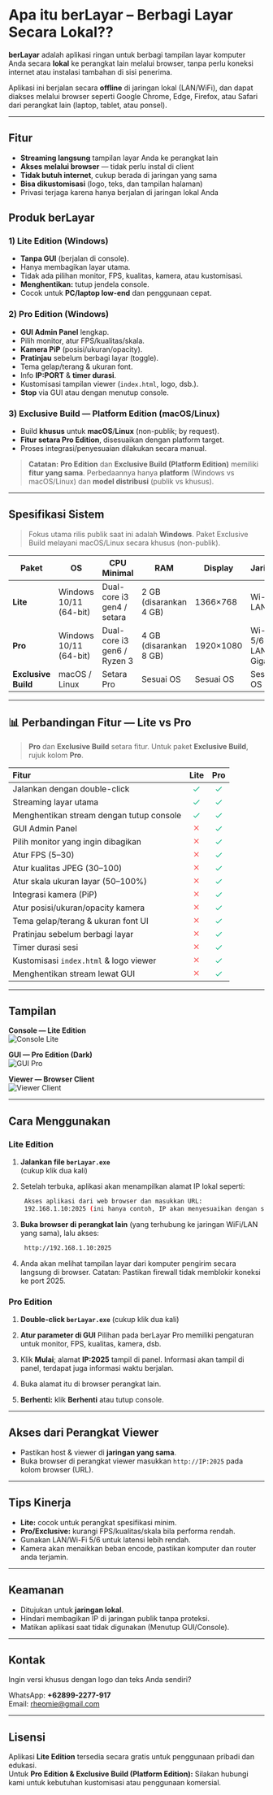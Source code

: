 # Apa itu berLayar – Berbagi Layar Secara Lokal??

**berLayar** adalah aplikasi ringan untuk berbagi tampilan layar komputer Anda secara **lokal** ke perangkat lain melalui browser, tanpa perlu koneksi internet atau instalasi tambahan di sisi penerima.

Aplikasi ini berjalan secara **offline** di jaringan lokal (LAN/WiFi), dan dapat diakses melalui browser seperti Google Chrome, Edge, Firefox, atau Safari dari perangkat lain (laptop, tablet, atau ponsel).

---

## Fitur

- **Streaming langsung** tampilan layar Anda ke perangkat lain
- **Akses melalui browser** — tidak perlu instal di client
- **Tidak butuh internet**, cukup berada di jaringan yang sama
- **Bisa dikustomisasi** (logo, teks, dan tampilan halaman)
- Privasi terjaga karena hanya berjalan di jaringan lokal Anda

## Produk berLayar

### 1) Lite Edition (Windows)
- **Tanpa GUI** (berjalan di console).
- Hanya membagikan layar utama.
- Tidak ada pilihan monitor, FPS, kualitas, kamera, atau kustomisasi.
- **Menghentikan:** tutup jendela console.
- Cocok untuk **PC/laptop low-end** dan penggunaan cepat.

### 2) Pro Edition (Windows)
- **GUI Admin Panel** lengkap.
- Pilih monitor, atur FPS/kualitas/skala.
- **Kamera PiP** (posisi/ukuran/opacity).
- **Pratinjau** sebelum berbagi layar (toggle).
- Tema gelap/terang & ukuran font.
- Info **IP:PORT** & **timer durasi**.
- Kustomisasi tampilan viewer (`index.html`, logo, dsb.).
- **Stop** via GUI atau dengan menutup console.

### 3) Exclusive Build — Platform Edition (macOS/Linux)
- Build **khusus** untuk **macOS**/**Linux** (non-publik; by request).
- **Fitur setara Pro Edition**, disesuaikan dengan platform target.
- Proses integrasi/penyesuaian dilakukan secara manual.

> **Catatan:** **Pro Edition** dan **Exclusive Build (Platform Edition)** memiliki **fitur yang sama**. Perbedaannya hanya **platform** (Windows vs macOS/Linux) dan **model distribusi** (publik vs khusus).

---

## Spesifikasi Sistem

> Fokus utama rilis publik saat ini adalah **Windows**. Paket Exclusive Build melayani macOS/Linux secara khusus (non-publik).

| Paket | OS | CPU Minimal | RAM | Display | Jaringan | Catatan |
|------|----|-------------|-----|---------|----------|---------|
| **Lite** | Windows 10/11 (64-bit) | Dual-core i3 gen4 / setara | 2 GB (disarankan 4 GB) | 1366×768 | Wi-Fi 4 / LAN | Tidak perlu kamera |
| **Pro** | Windows 10/11 (64-bit) | Dual-core i3 gen6 / Ryzen 3 | 4 GB (disarankan 8 GB) | 1920×1080 | Wi-Fi 5/6 / LAN Gigabit | **Perlu Kamera** |
| **Exclusive Build** | macOS / Linux | Setara Pro | Sesuai OS | Sesuai OS | Sesuai OS | **Kamera dapat menyesuaikan** |

---
## 📊 Perbandingan Fitur — Lite vs Pro

> **Pro** dan **Exclusive Build** setara fitur. Untuk paket **Exclusive Build**, rujuk kolom **Pro**.
<svg xmlns="http://www.w3.org/2000/svg" style="display:none;">
  <symbol id="icon-check" viewBox="0 0 24 24">
    <path fill="#12B886" d="M9 16.2l-3.5-3.5-1.4 1.4L9 19 20.3 7.7l-1.4-1.4z"/>
  </symbol>
  <symbol id="icon-cross" viewBox="0 0 24 24">
    <path fill="#FA5252" d="M18.3 5.7l-1.4-1.4L12 9.2 7.1 4.3 5.7 5.7 10.6 10.6 5.7 15.5l1.4 1.4L12 12 16.9 16.9l1.4-1.4-4.9-4.9z"/>
  </symbol>
</svg>

<table>
  <thead>
    <tr>
      <th style="text-align:left;">Fitur</th>
      <th style="text-align:center;">Lite</th>
      <th style="text-align:center;">Pro</th>
    </tr>
  </thead>
  <tbody>
    <!-- Fitur dasar (ada di semua edisi) -->
    <tr>
      <td>Jalankan dengan double-click</td>
      <td style="text-align:center;"><svg width="18" height="18" role="img" aria-label="Ya"><use href="#icon-check"/></svg></td>
      <td style="text-align:center;"><svg width="18" height="18" role="img" aria-label="Ya"><use href="#icon-check"/></svg></td>
    </tr>
    <tr>
      <td>Streaming layar utama</td>
      <td style="text-align:center;"><svg width="18" height="18" role="img" aria-label="Ya"><use href="#icon-check"/></svg></td>
      <td style="text-align:center;"><svg width="18" height="18" role="img" aria-label="Ya"><use href="#icon-check"/></svg></td>
    </tr>
    <tr>
      <td>Menghentikan stream dengan tutup console</td>
      <td style="text-align:center;"><svg width="18" height="18" role="img" aria-label="Ya"><use href="#icon-check"/></svg></td>
      <td style="text-align:center;"><svg width="18" height="18" role="img" aria-label="Ya"><use href="#icon-check"/></svg></td>
    </tr>
    <tr>
      <td>GUI Admin Panel</td>
      <td style="text-align:center;"><svg width="18" height="18" role="img" aria-label="Tidak"><use href="#icon-cross"/></svg></td>
      <td style="text-align:center;"><svg width="18" height="18" role="img" aria-label="Ya"><use href="#icon-check"/></svg></td>
    </tr>
    <tr>
      <td>Pilih monitor yang ingin dibagikan</td>
      <td style="text-align:center;"><svg width="18" height="18" role="img" aria-label="Tidak"><use href="#icon-cross"/></svg></td>
      <td style="text-align:center;"><svg width="18" height="18" role="img" aria-label="Ya"><use href="#icon-check"/></svg></td>
    </tr>
    <tr>
      <td>Atur FPS (5–30)</td>
      <td style="text-align:center;"><svg width="18" height="18" role="img" aria-label="Tidak"><use href="#icon-cross"/></svg></td>
      <td style="text-align:center;"><svg width="18" height="18" role="img" aria-label="Ya"><use href="#icon-check"/></svg></td>
    </tr>
    <tr>
      <td>Atur kualitas JPEG (30–100)</td>
      <td style="text-align:center;"><svg width="18" height="18" role="img" aria-label="Tidak"><use href="#icon-cross"/></svg></td>
      <td style="text-align:center;"><svg width="18" height="18" role="img" aria-label="Ya"><use href="#icon-check"/></svg></td>
    </tr>
    <tr>
      <td>Atur skala ukuran layar (50–100%)</td>
      <td style="text-align:center;"><svg width="18" height="18" role="img" aria-label="Tidak"><use href="#icon-cross"/></svg></td>
      <td style="text-align:center;"><svg width="18" height="18" role="img" aria-label="Ya"><use href="#icon-check"/></svg></td>
    </tr>
    <tr>
      <td>Integrasi kamera (PiP)</td>
      <td style="text-align:center;"><svg width="18" height="18" role="img" aria-label="Tidak"><use href="#icon-cross"/></svg></td>
      <td style="text-align:center;"><svg width="18" height="18" role="img" aria-label="Ya"><use href="#icon-check"/></svg></td>
    </tr>
    <tr>
      <td>Atur posisi/ukuran/opacity kamera</td>
      <td style="text-align:center;"><svg width="18" height="18" role="img" aria-label="Tidak"><use href="#icon-cross"/></svg></td>
      <td style="text-align:center;"><svg width="18" height="18" role="img" aria-label="Ya"><use href="#icon-check"/></svg></td>
    </tr>
    <tr>
      <td>Tema gelap/terang & ukuran font UI</td>
      <td style="text-align:center;"><svg width="18" height="18" role="img" aria-label="Tidak"><use href="#icon-cross"/></svg></td>
      <td style="text-align:center;"><svg width="18" height="18" role="img" aria-label="Ya"><use href="#icon-check"/></svg></td>
    </tr>
    <tr>
      <td>Pratinjau sebelum berbagi layar</td>
      <td style="text-align:center;"><svg width="18" height="18" role="img" aria-label="Tidak"><use href="#icon-cross"/></svg></td>
      <td style="text-align:center;"><svg width="18" height="18" role="img" aria-label="Ya"><use href="#icon-check"/></svg></td>
    </tr>
    <tr>
      <td>Timer durasi sesi</td>
      <td style="text-align:center;"><svg width="18" height="18" role="img" aria-label="Tidak"><use href="#icon-cross"/></svg></td>
      <td style="text-align:center;"><svg width="18" height="18" role="img" aria-label="Ya"><use href="#icon-check"/></svg></td>
    </tr>
    <tr>
      <td>Kustomisasi <code>index.html</code> & logo viewer</td>
      <td style="text-align:center;"><svg width="18" height="18" role="img" aria-label="Tidak"><use href="#icon-cross"/></svg></td>
      <td style="text-align:center;"><svg width="18" height="18" role="img" aria-label="Ya"><use href="#icon-check"/></svg></td>
    </tr>
    <tr>
      <td>Menghentikan stream lewat GUI</td>
      <td style="text-align:center;"><svg width="18" height="18" role="img" aria-label="Tidak"><use href="#icon-cross"/></svg></td>
      <td style="text-align:center;"><svg width="18" height="18" role="img" aria-label="Ya"><use href="#icon-check"/></svg></td>
    </tr>
  </tbody>
</table>

---

## Tampilan
**Console — Lite Edition**  
![Console Lite](docs/images/console-lite.png)

**GUI — Pro Edition (Dark)**  
![GUI Pro](docs/images/gui-pro-dark.png)

**Viewer — Browser Client**  
![Viewer Client](docs/images/viewer-client.png)

---

## Cara Menggunakan

### Lite Edition

1. **Jalankan file `berLayar.exe`**  
   (cukup klik dua kali)

2. Setelah terbuka, aplikasi akan menampilkan alamat IP lokal seperti:
   ```bash
    Akses aplikasi dari web browser dan masukkan URL:
    192.168.1.10:2025 (ini hanya contoh, IP akan menyesuaikan dengan subnet router/jaringan Anda)

3. **Buka browser di perangkat lain** (yang terhubung ke jaringan WiFi/LAN yang sama), lalu akses:
   ```bash
    http://192.168.1.10:2025

4. Anda akan melihat tampilan layar dari komputer pengirim secara langsung di browser.
   Catatan: Pastikan firewall tidak memblokir koneksi ke port 2025.

### Pro Edition
1. **Double-click `berLayar.exe`**
	(cukup klik dua kali)

2. **Atur parameter di GUI**
	Pilihan pada berLayar Pro memiliki pengaturan untuk monitor, FPS, kualitas, kamera, dsb.

3. Klik **Mulai**; alamat **IP:2025** tampil di panel.
	Informasi akan tampil di panel, terdapat juga informasi waktu berjalan.

4. Buka alamat itu di browser perangkat lain.

5. **Berhenti:** klik **Berhenti** atau tutup console.

---

## Akses dari Perangkat Viewer

- Pastikan host & viewer di **jaringan yang sama**.
- Buka browser di perangkat viewer masukkan `http://IP:2025` pada kolom browser (URL).

---

## Tips Kinerja

- **Lite:** cocok untuk perangkat spesifikasi minim.
- **Pro/Exclusive:** kurangi FPS/kualitas/skala bila performa rendah.
- Gunakan LAN/Wi-Fi 5/6 untuk latensi lebih rendah.
- Kamera akan menaikkan beban encode, pastikan komputer dan router anda terjamin.

---

## Keamanan
- Ditujukan untuk **jaringan lokal**.
- Hindari membagikan IP di jaringan publik tanpa proteksi.
- Matikan aplikasi saat tidak digunakan (Menutup GUI/Console).

---

## Kontak

Ingin versi khusus dengan logo dan teks Anda sendiri?

WhatsApp: **+62899-2277-917**  
Email: rheomie@gmail.com

---

## Lisensi

Aplikasi **Lite Edition** tersedia secara gratis untuk penggunaan pribadi dan edukasi.  
Untuk **Pro Edition & Exclusive Build (Platform Edition):** Silakan hubungi kami untuk kebutuhan kustomisasi atau penggunaan komersial.

